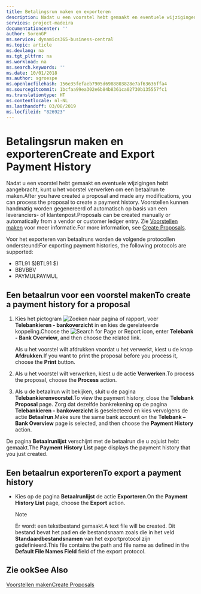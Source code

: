 ```yaml
---
title: Betalingsrun maken en exporteren
description: Nadat u een voorstel hebt gemaakt en eventuele wijzigingen hebt aangebracht, kunt u het voorstel verwerken om een betaalrun te maken. Voorstellen kunnen handmatig worden gegenereerd of automatisch op basis van een leveranciers- of klantenpost.
services: project-madeira
documentationcenter: ''
author: SorenGP
ms.service: dynamics365-business-central
ms.topic: article
ms.devlang: na
ms.tgt_pltfrm: na
ms.workload: na
ms.search.keywords: ''
ms.date: 10/01/2018
ms.author: sgroespe
ms.openlocfilehash: 156e35fefaeb7905d6988803828e7af63636ffa4
ms.sourcegitcommit: 1bcfaa99ea302e6b84b8361ca02730b135557fc1
ms.translationtype: HT
ms.contentlocale: nl-NL
ms.lasthandoff: 03/08/2019
ms.locfileid: "826923"
---
```

# <a name="create-and-export-payment-history"></a><span data-ttu-id="ddfe5-104">Betalingsrun maken en exporteren</span><span class="sxs-lookup"><span data-stu-id="ddfe5-104">Create and Export Payment History</span></span>
<span data-ttu-id="ddfe5-105">Nadat u een voorstel hebt gemaakt en eventuele wijzigingen hebt aangebracht, kunt u het voorstel verwerken om een betaalrun te maken.</span><span class="sxs-lookup"><span data-stu-id="ddfe5-105">After you have created a proposal and made any modifications, you can process the proposal to create a payment history.</span></span> <span data-ttu-id="ddfe5-106">Voorstellen kunnen handmatig worden gegenereerd of automatisch op basis van een leveranciers- of klantenpost.</span><span class="sxs-lookup"><span data-stu-id="ddfe5-106">Proposals can be created manually or automatically from a vendor or customer ledger entry.</span></span> <span data-ttu-id="ddfe5-107">Zie [Voorstellen maken](how-to-create-proposals.md) voor meer informatie.</span><span class="sxs-lookup"><span data-stu-id="ddfe5-107">For more information, see [Create Proposals](how-to-create-proposals.md).</span></span>  

 <span data-ttu-id="ddfe5-108">Voor het exporteren van betaalruns worden de volgende protocollen ondersteund:</span><span class="sxs-lookup"><span data-stu-id="ddfe5-108">For exporting payment histories, the following protocols are supported:</span></span>  

- <span data-ttu-id="ddfe5-109">BTL91 $)</span><span class="sxs-lookup"><span data-stu-id="ddfe5-109">BTL91 $)</span></span>  
- <span data-ttu-id="ddfe5-110">BBV</span><span class="sxs-lookup"><span data-stu-id="ddfe5-110">BBV</span></span>  
- <span data-ttu-id="ddfe5-111">PAYMUL</span><span class="sxs-lookup"><span data-stu-id="ddfe5-111">PAYMUL</span></span>  

## <a name="to-create-a-payment-history-for-a-proposal"></a><span data-ttu-id="ddfe5-112">Een betaalrun voor een voorstel maken</span><span class="sxs-lookup"><span data-stu-id="ddfe5-112">To create a payment history for a proposal</span></span>  

1.  <span data-ttu-id="ddfe5-113">Kies het pictogram ![Zoeken naar pagina of rapport](../../media/ui-search/search_small.png "pictogram Zoeken naar pagina of rapport"), voer **Telebankieren - bankoverzicht** in en kies de gerelateerde koppeling.</span><span class="sxs-lookup"><span data-stu-id="ddfe5-113">Choose the ![Search for Page or Report](../../media/ui-search/search_small.png "Search for Page or Report icon") icon, enter **Telebank - Bank Overview**, and then choose the related link.</span></span>  

    <span data-ttu-id="ddfe5-114">Als u het voorstel wilt afdrukken voordat u het verwerkt, kiest u de knop **Afdrukken**.</span><span class="sxs-lookup"><span data-stu-id="ddfe5-114">If you want to print the proposal before you process it, choose the **Print** button.</span></span>  

2.  <span data-ttu-id="ddfe5-115">Als u het voorstel wilt verwerken, kiest u de actie **Verwerken**.</span><span class="sxs-lookup"><span data-stu-id="ddfe5-115">To process the proposal, choose the **Process** action.</span></span>  
3.  <span data-ttu-id="ddfe5-116">Als u de betaalrun wilt bekijken, sluit u de pagina **Telebankierenvoorstel**.</span><span class="sxs-lookup"><span data-stu-id="ddfe5-116">To view the payment history, close the **Telebank Proposal** page.</span></span> <span data-ttu-id="ddfe5-117">Zorg dat dezelfde bankrekening op de pagina **Telebankieren - bankoverzicht** is geselecteerd en kies vervolgens de actie **Betaalrun**.</span><span class="sxs-lookup"><span data-stu-id="ddfe5-117">Make sure the same bank account on the **Telebank – Bank Overview** page is selected, and then choose the **Payment History** action.</span></span>  

<span data-ttu-id="ddfe5-118">De pagina **Betaalrunlijst** verschijnt met de betaalrun die u zojuist hebt gemaakt.</span><span class="sxs-lookup"><span data-stu-id="ddfe5-118">The **Payment History List** page displays the payment history that you just created.</span></span>  

## <a name="to-export-a-payment-history"></a><span data-ttu-id="ddfe5-119">Een betaalrun exporteren</span><span class="sxs-lookup"><span data-stu-id="ddfe5-119">To export a payment history</span></span>  

- <span data-ttu-id="ddfe5-120">Kies op de pagina **Betaalrunlijst** de actie **Exporteren**.</span><span class="sxs-lookup"><span data-stu-id="ddfe5-120">On the **Payment History List** page, choose the **Export** action.</span></span>  

    > [!NOTE]  
    >  <span data-ttu-id="ddfe5-121">Er wordt een tekstbestand gemaakt.</span><span class="sxs-lookup"><span data-stu-id="ddfe5-121">A text file will be created.</span></span> <span data-ttu-id="ddfe5-122">Dit bestand bevat het pad en de bestandsnaam zoals die in het veld **Standaardbestandsnamen** van het exportprotocol zijn gedefinieerd.</span><span class="sxs-lookup"><span data-stu-id="ddfe5-122">This file contains the path and file name as defined in the **Default File Names Field** field of the export protocol.</span></span>  

## <a name="see-also"></a><span data-ttu-id="ddfe5-123">Zie ook</span><span class="sxs-lookup"><span data-stu-id="ddfe5-123">See Also</span></span>  
 [<span data-ttu-id="ddfe5-124">Voorstellen maken</span><span class="sxs-lookup"><span data-stu-id="ddfe5-124">Create Proposals</span></span>](how-to-create-proposals.md)
